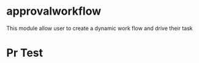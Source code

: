 # approvalworkflow
This module allow user to create a dynamic work flow and drive their task 
# Pr Test